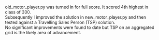 old_motor_player.py was turned in for full score.  It scored 4th highest in class of 300.  
Subsequently I improved the solution in new_motor_player.py and then tested against a Travelling Sales Person (TSP) solution.  
No significant improvements were found to date but TSP on an aggregated grid is the likely area of advancement.
